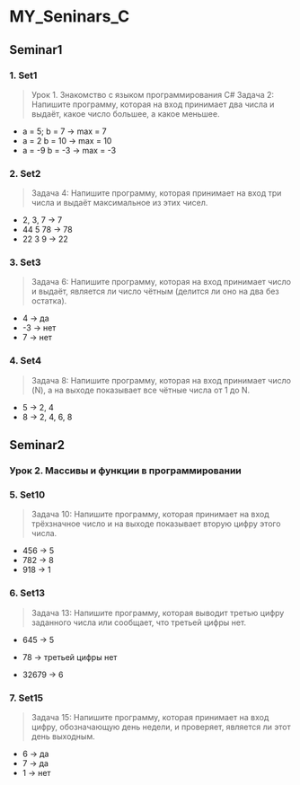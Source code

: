 # MY_Seninars_C

## Seminar1

### 1. Set1

>Урок 1. Знакомство с языком программирования С#
Задача 2: Напишите программу, которая на вход принимает два числа и выдаёт, какое число большее, а какое меньшее.

* a = 5; b = 7 -> max = 7
* a = 2 b = 10 -> max = 10
* a = -9 b = -3 -> max = -3

### 2. Set2

>Задача 4: Напишите программу, которая принимает на вход три числа и выдаёт максимальное из этих чисел.

* 2, 3, 7 -> 7
* 44 5 78 -> 78
* 22 3 9 -> 22

### 3. Set3

>Задача 6: Напишите программу, которая на вход принимает число и выдаёт, является ли число чётным (делится ли оно на два без остатка).

* 4 -> да
* -3 -> нет
* 7 -> нет

### 4. Set4

>Задача 8: Напишите программу, которая на вход принимает число (N), а на выходе показывает все чётные числа от 1 до N.

* 5 -> 2, 4
* 8 -> 2, 4, 6, 8

## Seminar2

### Урок 2. Массивы и функции в программировании

### 5. Set10

>Задача 10: Напишите программу, которая принимает на вход трёхзначное число и на выходе показывает вторую цифру этого числа.

* 456 -> 5
* 782 -> 8
* 918 -> 1

### 6. Set13

>Задача 13: Напишите программу, которая выводит третью цифру заданного числа или сообщает, что третьей цифры нет.

* 645 -> 5

* 78 -> третьей цифры нет

* 32679 -> 6

### 7. Set15

>Задача 15: Напишите программу, которая принимает на вход цифру, обозначающую день недели, и проверяет, является ли этот день выходным.

* 6 -> да
* 7 -> да
* 1 -> нет
